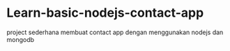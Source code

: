 # Learn-basic-nodejs-contact-app
project sederhana membuat contact app dengan menggunakan nodejs dan mongodb
